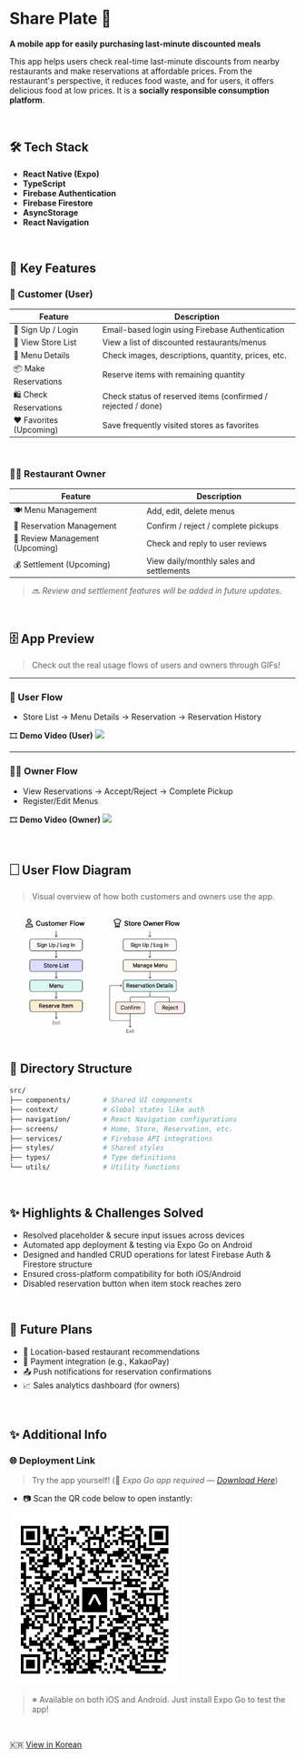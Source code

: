 # Share Plate 🍱

**A mobile app for easily purchasing last-minute discounted meals**

This app helps users check real-time last-minute discounts from nearby restaurants and make reservations at affordable prices.
From the restaurant's perspective, it reduces food waste, and for users, it offers delicious food at low prices. It is a **socially responsible consumption platform**.

<br />

## 🛠️ Tech Stack

* **React Native (Expo)**
* **TypeScript**
* **Firebase Authentication**
* **Firebase Firestore**
* **AsyncStorage**
* **React Navigation**

<br />

## 📱 Key Features

### 👤 Customer (User)

| Feature                 | Description                                                  |
| ----------------------- | ------------------------------------------------------------ |
| 🔐 Sign Up / Login      | Email-based login using Firebase Authentication              |
| 🏪 View Store List      | View a list of discounted restaurants/menus                  |
| 🍱 Menu Details         | Check images, descriptions, quantity, prices, etc.           |
| 📦 Make Reservations    | Reserve items with remaining quantity                        |
| 🛍️ Check Reservations  | Check status of reserved items (confirmed / rejected / done) |
| ❤️ Favorites (Upcoming) | Save frequently visited stores as favorites                  |

<br />

### 🧑‍🍳 Restaurant Owner

| Feature                         | Description                              |
| ------------------------------- | ---------------------------------------- |
| 🍽️ Menu Management             | Add, edit, delete menus                  |
| 📅 Reservation Management       | Confirm / reject / complete pickups      |
| 🧾 Review Management (Upcoming) | Check and reply to user reviews          |
| 💰 Settlement (Upcoming)        | View daily/monthly sales and settlements |

> 🔜 *Review and settlement features will be added in future updates.*

<br />

## 🗄️ App Preview

> Check out the real usage flows of users and owners through GIFs!

---

### 👤 User Flow

* Store List → Menu Details → Reservation → Reservation History

🎞️ **Demo Video (User)** <img src="./assets/user-flow.gif" width="70%" />

---

### 🧑‍🍳 Owner Flow

* View Reservations → Accept/Reject → Complete Pickup
* Register/Edit Menus

🎞️ **Demo Video (Owner)** <img src="./assets/owner-flow.gif" width="70%" />

<br />

## 🗌 User Flow Diagram

> Visual overview of how both customers and owners use the app.

<img src="./assets/user-flow.png" width="70%" />

<br />

## 📂 Directory Structure

```bash
src/
├── components/        # Shared UI components
├── context/           # Global states like auth
├── navigation/        # React Navigation configurations
├── screens/           # Home, Store, Reservation, etc.
├── services/          # Firebase API integrations
├── styles/            # Shared styles
├── types/             # Type definitions
└── utils/             # Utility functions
```

<br />

## ✨ Highlights & Challenges Solved

* Resolved placeholder & secure input issues across devices
* Automated app deployment & testing via Expo Go on Android
* Designed and handled CRUD operations for latest Firebase Auth & Firestore structure
* Ensured cross-platform compatibility for both iOS/Android
* Disabled reservation button when item stock reaches zero

<br />

## 🧪 Future Plans

* 📍 Location-based restaurant recommendations
* 🛒 Payment integration (e.g., KakaoPay)
* 📤 Push notifications for reservation confirmations
* 📈 Sales analytics dashboard (for owners)

<br />

## ✨ Additional Info

### 🌐 Deployment Link

> Try the app yourself!
> (📱 *Expo Go app required — [Download Here](https://expo.dev/client)*)

* 📷 Scan the QR code below to open instantly:

<img src="./assets/expo-qr.png" width="300" />

> ※ Available on both iOS and Android. Just install Expo Go to test the app!

<br />

🇰🇷 [View in Korean](./README.md)
